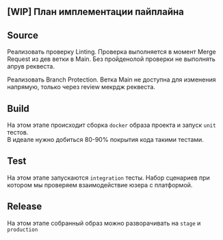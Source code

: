 ## [WIP] План имплементации пайплайна

## Source
Реализовать проверку Linting. Проверка выполняется в момент Merge Request из дев ветки в Main.
Без пройденолой проверки не выполнять апрув реквеста. <br>

Реализовать Branch Protection. Ветка Main не доступна для изменения напрямую, только через review мекрдж реквеста.

## Build

На этом этапе происходит сборка `docker` образа проекта и запуск `unit` тестов. <br>
В идеале нужно добиться 80-90% покрытия кода такими тестами.

## Test

На этом этапе запускаются `integration` тесты. Набор сценариев при котором мы проверяем взаимодействие юзера с платформой.

## Release

На этом этапе собранный образ можно разворачивать на `stage` и `production`
